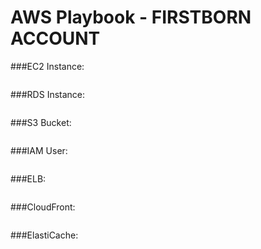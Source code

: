 # AWS Playbook - FIRSTBORN ACCOUNT


###EC2 Instance:

```

```


###RDS Instance:

```

```


###S3 Bucket:

```

```


###IAM User:

```

```


###ELB:

```

```


###CloudFront:

```

```


###ElastiCache:

```

```
